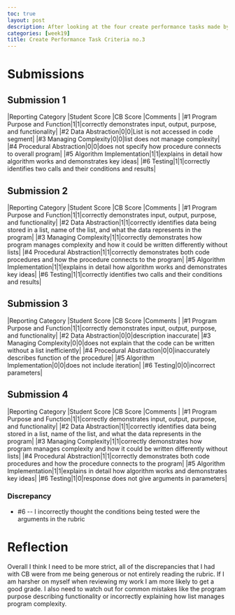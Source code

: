 ```yaml
---
toc: true
layout: post
description: After looking at the four create performance tasks made by former students these are the scores I gave them.
categories: [week19]
title: Create Performance Task Criteria no.3
---
```


# Submissions
## Submission 1

|Reporting Category |Student Score |CB Score |Comments |
|#1 Program Purpose and Function|1|1|correctly demonstrates input, output, purpose, and functionality|
|#2 Data Abstraction|0|0|List is not accessed in code segment|
|#3 Managing Complexity|0|0|list does not manage complexity|
|#4 Procedural Abstraction|0|0|does not specify how procedure connects to overall program|
|#5 Algorithm Implementation|1|1|explains in detail how algorithm works and demonstrates key ideas|
|#6 Testing|1|1|correctly identifies two calls and their conditions and results|

## Submission 2

|Reporting Category |Student Score |CB Score |Comments |
|#1 Program Purpose and Function|1|1|correctly demonstrates input, output, purpose, and functionality|
|#2 Data Abstraction|1|1|correctly identifies data being stored in a list, name of the list, and what the data represents in the program|
|#3 Managing Complexity|1|1|correctly demonstrates how program manages complexity and how it could be written differently without lists|
|#4 Procedural Abstraction|1|1|correctly demonstrates both code procedures and how the procedure connects to the program|
|#5 Algorithm Implementation|1|1|explains in detail how algorithm works and demonstrates key ideas|
|#6 Testing|1|1|correctly identifies two calls and their conditions and results|

## Submission 3

|Reporting Category |Student Score |CB Score |Comments |
|#1 Program Purpose and Function|1|1|correctly demonstrates input, output, purpose, and functionality|
|#2 Data Abstraction|0|0|description inaccurate|
|#3 Managing Complexity|0|0|does not explain that the code can be written without a list inefficiently|
|#4 Procedural Abstraction|0|0|inaccurately describes function of the procedure|
|#5 Algorithm Implementation|0|0|does not include iteration|
|#6 Testing|0|0|incorrect parameters|

## Submission 4

|Reporting Category |Student Score |CB Score |Comments |
|#1 Program Purpose and Function|1|1|correctly demonstrates input, output, purpose, and functionality|
|#2 Data Abstraction|1|1|correctly identifies data being stored in a list, name of the list, and what the data represents in the program|
|#3 Managing Complexity|1|1|correctly demonstrates how program manages complexity and how it could be written differently without lists|
|#4 Procedural Abstraction|1|1|correctly demonstrates both code procedures and how the procedure connects to the program|
|#5 Algorithm Implementation|1|1|explains in detail how algorithm works and demonstrates key ideas|
|#6 Testing|1|0|response does not give arguments in parameters|

### Discrepancy
  - #6 -- I incorrectly thought the conditions being tested were the arguments in the rubric


# Reflection

Overall I think I need to be more strict, all of the discrepancies that I had with CB were from me being generous or not entirely reading the rubric. If I am harsher on myself when reviewing my work I am more likely to get a good grade. I also need to watch out for common mistakes like the program purpose describing functionality or incorrectly explaining how list manages program complexity.